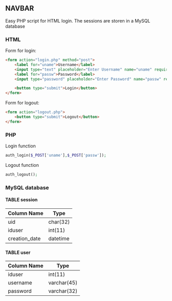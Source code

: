 ## NAVBAR 

Easy PHP script for HTML login. The sessions are storen in a MySQL database

### HTML
Form for login:
```html
<form action="login.php" method="post">
	<label for="uname">Username</label>
	<input type="text" placeholder="Enter Username" name="uname" required>			
	<label for="passw">Password</label>
	<input type="password" placeholder="Enter Password" name="passw" required>

	<button type="submit">Login</button>
</form>
```

Form for logout:
```html
<form action="logout.php">			
	<button type="submit">Logout</button>
</form>
```


### PHP
Login function
```php
auth_login($_POST['uname'],$_POST['passw']);
```

Logout function
```php
auth_logout();
```


### MySQL database
#### TABLE session
| Column Name   | Type     |
| ------------- | -------- |
| uid           | char(32) |
| iduser        | int(11)  |
| creation_date | datetime |

#### TABLE user 
| Column Name   | Type        |
| ------------- | ----------- |
| iduser        | int(11)     |
| username      | varchar(45) |
| password      | varchar(32) |
